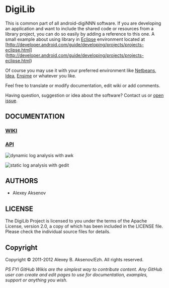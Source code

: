 DigiLib
=======

This is common part of all android-digiNNN software. If you are developing an application and want to include the shared code or resources from a library project, you can do so easily by adding a reference to this one.
A small example about using library in [Eclipse](http://www.eclipse.org/) environment located at [http://developer.android.com/guide/developing/projects/projects-eclipse.html] (http://developer.android.com/guide/developing/projects/projects-eclipse.html)

Of course you may use it with your preferred environment like [Netbeans](http://netbeans.org/), [Idea](http://www.jetbrains.com/idea/), [Ensime](https://github.com/aemoncannon/ensime) or whatever you like.

Feel free to translate or modify documentation, edit wiki or add comments.

Having question, suggestion or idea about the software? Contact us or [open issue](http://github.com/ezh/android-DigiLib/issues).

DOCUMENTATION
-------------

### [WIKI](http://github.com/ezh/android-DigiLib/wiki)
### [API](http://ezh.github.com/android-DigiLib/api/)

![dynamic log analysis with awk](https://github.com/ezh/android-DigiLib/blob/master/contrib/adb.log.dyn-2012-03-09%2013:33:22.png?raw=true)

![static log analysis with gedit](https://github.com/ezh/android-DigiLib/blob/master/contrib/adb.log-2012-03-09%2013:27:53.png?raw=true)


AUTHORS
-------

* Alexey Aksenov

LICENSE
-------

The DigiLib Project is licensed to you under the terms of
the Apache License, version 2.0, a copy of which has been
included in the LICENSE file.
Please check the individual source files for details.

Copyright
---------

Copyright ©  2011-2012 Alexey B. Aksenov/Ezh. All rights reserved.



_PS FYI GitHub Wikis are the simplest way to contribute content. Any GitHub user can create and edit pages to use for documentation, examples, support or anything you wish._


